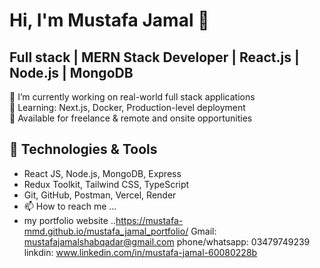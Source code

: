 # Hi, I'm Mustafa Jamal 👋  
## Full stack | MERN Stack Developer | React.js | Node.js | MongoDB

🔭 I’m currently working on real-world full stack applications  
🌱 Learning: Next.js, Docker, Production-level deployment  
💼 Available for freelance & remote and onsite opportunities  

## 🔧 Technologies & Tools
- React JS, Node.js, MongoDB, Express
- Redux Toolkit, Tailwind CSS, TypeScript
- Git, GitHub, Postman, Vercel, Render
- 📫 How to reach me ...
- my portfolio website ..https://mustafa-mmd.github.io/mustafa_jamal_portfolio/
  Gmail:   mustafajamalshabqadar@gmail.com
  phone/whatsapp:   03479749239
  linkdin: www.linkedin.com/in/mustafa-jamal-60080228b

<!---
mustafa-mmd/mustafa-mmd is a ✨ special ✨ repository because its `README.md` (this file) appears on your GitHub profile.
You can click the Preview link to take a look at your changes.
--->
